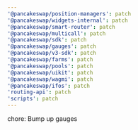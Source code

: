 ```yaml
---
'@pancakeswap/position-managers': patch
'@pancakeswap/widgets-internal': patch
'@pancakeswap/smart-router': patch
'@pancakeswap/multicall': patch
'@pancakeswap/sdk': patch
'@pancakeswap/gauges': patch
'@pancakeswap/v3-sdk': patch
'@pancakeswap/farms': patch
'@pancakeswap/pools': patch
'@pancakeswap/uikit': patch
'@pancakeswap/wagmi': patch
'@pancakeswap/ifos': patch
'routing-api': patch
'scripts': patch
---
```


chore: Bump up gauges
